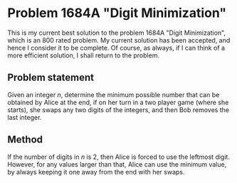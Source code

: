 # Problem 1684A "Digit Minimization"
This is my current best solution to the problem 1684A "Digit Minimization", which is an 800 rated problem. My current solution has been accepted, and hence I consider it to be complete. Of course, as always, if I can think of a more efficient solution, I shall return to the problem. 

## Problem statement
Given an integer $n$, determine the minimum possible number that can be obtained by Alice at the end, if on her turn in a two player game (where she starts), she swaps any two digits of the integers, and then Bob removes the last integer.

## Method
If the number of digits in $n$ is $2$, then Alice is forced to use the leftmost digit. However, for any values larger than that, Alice can use the minimum value, by always keeping it one away from the end with her swaps.